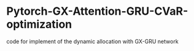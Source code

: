 # Pytorch-GX-Attention-GRU-CVaR-optimization
code for implement of the dynamic allocation with GX-GRU network
